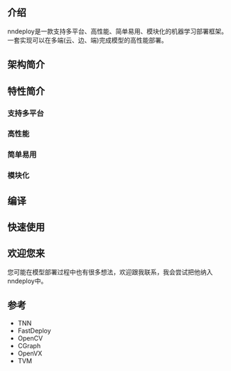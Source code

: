 
## 介绍
nndeploy是一款支持多平台、高性能、简单易用、模块化的机器学习部署框架。一套实现可以在多端(云、边、端)完成模型的高性能部署。

## 架构简介

## 特性简介
### 支持多平台
### 高性能
### 简单易用
### 模块化

## 编译

## 快速使用

## 欢迎您来
您可能在模型部署过程中也有很多想法，欢迎跟我联系，我会尝试把他纳入nndeploy中。

## 参考
+ TNN
+ FastDeploy
+ OpenCV
+ CGraph
+ OpenVX
+ TVM